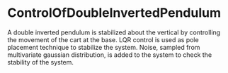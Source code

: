 # ControlOfDoubleInvertedPendulum

A double inverted pendulum is stabilized about the vertical by controlling the movement of the cart at the base. LQR control is used as pole placement technique to stabilize the system.
Noise, sampled from multivariate gaussian distribution, is added to the system to check the stability of the system.
